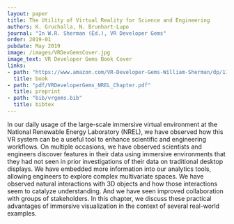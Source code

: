 ```yaml
---
layout: paper
title: The Utility of Virtual Reality for Science and Engineering
authors: K. Gruchalla, N. Brunhart-Lupo
journal: "In W.R. Sherman (Ed.), VR Developer Gems" 
order: 2019-01
pubdate: May 2019
image: /images/VRDevGemsCover.jpg
image_text: VR Developer Gems Book Cover
links:
- path: "https://www.amazon.com/VR-Developer-Gems-William-Sherman/dp/1138030120"
  title: book
- path: "pdf/VRDeveloperGems_NREL_Chapter.pdf"
  title: preprint
- path: "bib/vrgems.bib"
  title: bibtex
---
```

In our daily usage of the large-scale immersive virtual environment at the National Renewable Energy Laboratory (NREL), we have observed how this VR system can be a useful tool to enhance scientific and engineering workflows. On multiple occasions, we have observed scientists and engineers discover features in their data using immersive environments that they had not seen in prior investigations of their data on traditional desktop displays. We have embedded more information into our analytics tools, allowing engineers to explore complex multivariate spaces. We have observed natural interactions with 3D objects and how those interactions seem to catalyze understanding. And we have seen improved collaboration with groups of stakeholders. In this chapter, we discuss these practical advantages of immersive visualization in the context of several real-world examples.


